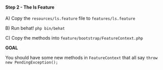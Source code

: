 #### Step 2 - The ls Feature

A) Copy the `resources/ls.feature` file to `features/ls.feature`

B) Run behat! `php bin/behat`

C) Copy the methods into `feature/bootstrap/FeatureContext.php`

**GOAL**

You should have some new methods in `FeatureContext`
that all say `throw new PendingException();`
